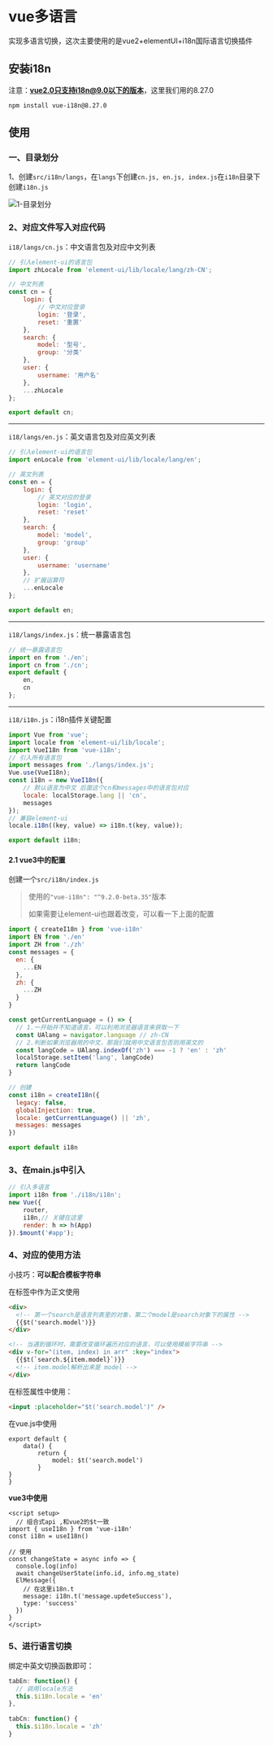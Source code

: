 # vue多语言

实现多语言切换，这次主要使用的是vue2+elementUI+i18n国际语言切换插件



## 安装i18n

注意：**vue2.0只支持i18n@9.0以下的版本**，这里我们用的8.27.0

```
npm install vue-i18n@8.27.0
```



## 使用

### 一、目录划分

1、创建`src/i18n/langs`，在`langs`下创建`cn.js, en.js, index.js`在`i18n`目录下创建`i18n.js`

![1-目录划分](../../前端图片/vue多语言i18n/1-目录划分.PNG)

### 2、对应文件写入对应代码

`i18/langs/cn.js`：中文语言包及对应中文列表

```js
// 引入element-ui的语言包
import zhLocale from 'element-ui/lib/locale/lang/zh-CN';

// 中文列表
const cn = {
	login: {
		// 中文对应登录
		login: '登录',
		reset: '重置'
	},
	search: {
		model: '型号',
		group: '分类'
	},
	user: {
		username: '用户名'
	},
	...zhLocale
};

export default cn;

```

---

`i18/langs/en.js`：英文语言包及对应英文列表

```js
// 引入element-ui的语言包
import enLocale from 'element-ui/lib/locale/lang/en';

// 英文列表
const en = {
	login: {
		// 英文对应的登录
		login: 'login',
		reset: 'reset'
	},
	search: {
		model: 'model',
		group: 'group'
	},
	user: {
		username: 'username'
	},
	// 扩展运算符
	...enLocale
};

export default en;

```

---

`i18/langs/index.js`：统一暴露语言包

```js
// 统一暴露语言包
import en from './en';
import cn from './cn';
export default {
	en,
	cn
};
```

---



`i18/i18n.js`：i18n插件关键配置

```js
import Vue from 'vue';
import locale from 'element-ui/lib/locale';
import VueI18n from 'vue-i18n';
// 引入所有语言包
import messages from './langs/index.js';
Vue.use(VueI18n);
const i18n = new VueI18n({
	// 默认语言为中文 后面这个cn和messages中的语言包对应
	locale: localStorage.lang || 'cn',
	messages
});
// 兼容element-ui
locale.i18n((key, value) => i18n.t(key, value));

export default i18n;

```

#### 2.1 vue3中的配置

创建一个`src/i18n/index.js`

>使用的`"vue-i18n": "^9.2.0-beta.35"`版本
>
>如果需要让element-ui也跟着改变，可以看一下上面的配置

```js
import { createI18n } from 'vue-i18n'
import EN from './en'
import ZH from './zh'
const messages = {
  en: {
    ...EN
  },
  zh: {
    ...ZH
  }
}

const getCurrentLanguage = () => {
  // 1.一开始并不知道语言，可以利用浏览器语言来获取一下
  const UAlang = navigator.language // zh-CN
  // 2.判断如果浏览器用的中文，那我们就用中文语言包否则用英文的
  const langCode = UAlang.indexOf('zh') === -1 ? 'en' : 'zh'
  localStorage.setItem('lang', langCode)
  return langCode
}

// 创建
const i18n = createI18n({
  legacy: false,
  globalInjection: true,
  locale: getCurrentLanguage() || 'zh',
  messages: messages
})

export default i18n

```







### 3、在main.js中引入

```js
// 引入多语言
import i18n from './i18n/i18n';
new Vue({
	router,
	i18n,// 关键在这里
	render: h => h(App)
}).$mount('#app');

```



### 4、对应的使用方法

小技巧：**可以配合模板字符串**

在标签中作为正文使用

```html
<div>
  <!-- 第一个search是语言列表里的对象，第二个model是search对象下的属性 -->
  {{$t('search.model')}}
</div>

<!-- 当遇到循环时，需要改变循环遍历对应的语言，可以使用模板字符串 -->
<div v-for="(item, index) in arr" :key="index">
  {{$t(`search.${item.model}`)}}
  <!-- item.model解析出来是 model -->
</div>
```



在标签属性中使用：

```html
<input :placeholder="$t('search.model')" />
```



在vue.js中使用

```vue
export default {
	data() {
		return {
			model: $t('search.model')
		}
}
}
```



**vue3中使用**

```vue
<script setup>
  // 组合式api ,和vue2的$t一致
import { useI18n } from 'vue-i18n'
const i18n = useI18n()

// 使用
const changeState = async info => {
  console.log(info)
  await changeUserState(info.id, info.mg_state)
  ElMessage({
    // 在这里i18n.t
    message: i18n.t('message.updeteSuccess'),
    type: 'success'
  })
}
</script>
```





### 5、进行语言切换

绑定中英文切换函数即可：

```js
tabEn: function() {
  // 调用locale方法
  this.$i18n.locale = 'en'
},
  
tabCn: function() {
  this.$i18n.locale = 'zh'
}
```

